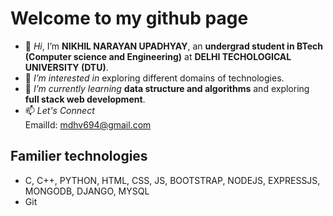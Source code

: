 # Welcome to my github page
- 👋 *Hi*, I’m **NIKHIL NARAYAN UPADHYAY**, an **undergrad student in BTech (Computer science and Engineering)** at **DELHI TECHOLOGICAL UNIVERSITY (DTU)**.
- 👀 *I’m interested in* exploring different domains of technologies.
- 🌱 *I’m currently learning* **data structure and algorithms** and exploring **full stack web development**.
- 📫 *Let's Connect* <br> EmailId: mdhv694@gmail.com
## Familier technologies
- C, C++, PYTHON, HTML, CSS, JS, BOOTSTRAP, NODEJS, EXPRESSJS, MONGODB, DJANGO, MYSQL
- Git

<!---
narayn9/narayn9 is a ✨ special ✨ repository because its `README.md` (this file) appears on your GitHub profile.
You can click the Preview link to take a look at your changes.
--->
